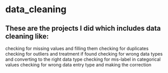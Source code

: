 # data_cleaning
## These are the projects I did which includes data cleaning like:
checking for missing values and filling them
checking for duplicates
checking for outliers and treatment if found
checking for wrong data types and converting to the right data type
checking for mis-label in categorical values
checking for wrong data entry type and making the correction

